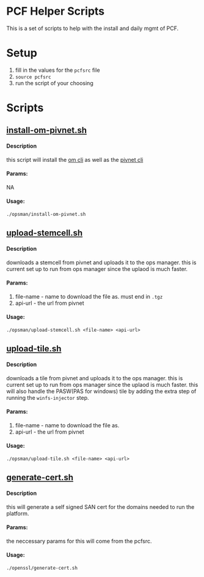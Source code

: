 # PCF Helper Scripts

This is a set of scripts to help with the install and daily mgmt of PCF. 

# Setup

1. fill in the values for the `pcfsrc` file
2. `source pcfsrc`
3. run the script of your choosing 


# Scripts

## [install-om-pivnet.sh](opsman/install-om-pivnet.sh)

#### Description
this script will install the [om cli](https://github.com/pivotal-cf/om) as well as the [pivnet cli](https://github.com/pivotal-cf/pivnet-cli)

#### Params:
NA

#### Usage:

`./opsman/install-om-pivnet.sh`

## [upload-stemcell.sh](opsman/upload-stemcell.sh)

#### Description
downloads a stemcell from pivnet and uploads it to the ops manager. this is current set up to run from ops manager since the uplaod is much faster.

#### Params:
1. file-name - name to download the file as. must end in `.tgz`
2. api-url - the url from  pivnet

#### Usage:

`./opsman/upload-stemcell.sh <file-name> <api-url>`

## [upload-tile.sh](opsman/upload-tile.sh)

#### Description
downloads a tile from pivnet and uploads it to the ops manager. this is current set up to run from ops manager since the uplaod is much faster. this will also handle the PASW(PAS for windows) tile by adding the extra step of running the `winfs-injector` step. 

#### Params:
1. file-name - name to download the file as. 
2. api-url - the url from  pivnet

#### Usage:

`./opsman/upload-tile.sh <file-name> <api-url>`

## [generate-cert.sh](openssl/generate-cert.sh)

#### Description
this will generate a self signed SAN cert for the domains needed to run the platform. 

#### Params:
the neccessary params for this will come from the pcfsrc. 

#### Usage:

`./openssl/generate-cert.sh`